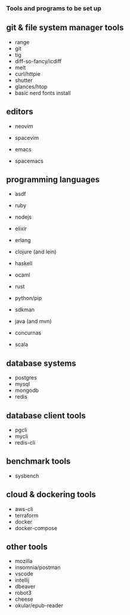### Tools and programs to be set up ###

## git & file system manager tools
- range
- git
- tig
- diff-so-fancy/icdiff
- melt
- curl/httpie
- shutter
- glances/htop
- basic nerd fonts install

## editors
- neovim
- spacevim

- emacs
- spacemacs

## programming languages
- asdf
- ruby
- nodejs
- elixir
- erlang

- clojure (and lein)
- haskell
- ocaml

- rust
- python/pip

- sdkman
- java (and mvn)
- concurnas
- scala

## database systems
- postgres
- mysql
- mongodb
- redis

## database client tools
- pgcli
- mycli
- redis-cli

## benchmark tools
- sysbench

## cloud & dockering tools
- aws-cli
- terraform
- docker
- docker-compose

## other tools
- mozilla
- insomnia/postman
- vscode
- intellij
- dbeaver
- robot3
- cheese
- okular/epub-reader
